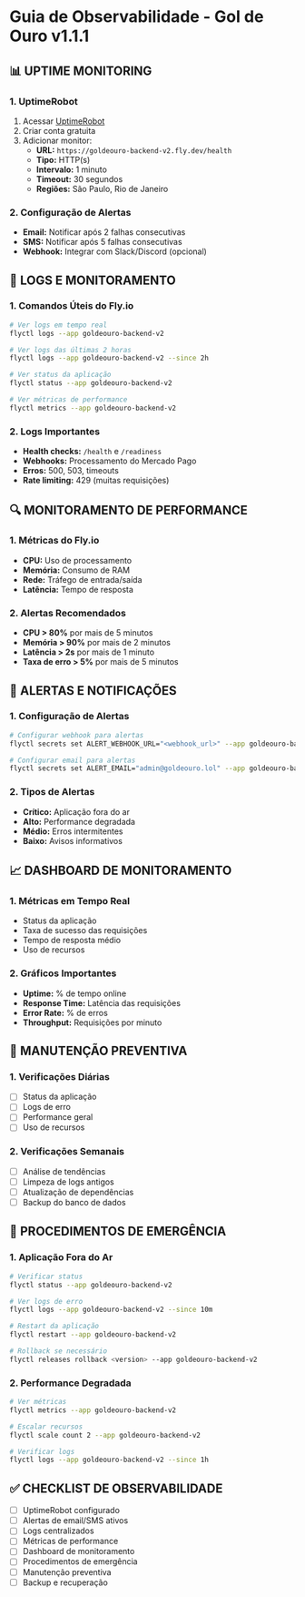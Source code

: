 # Guia de Observabilidade - Gol de Ouro v1.1.1

## 📊 UPTIME MONITORING

### 1. UptimeRobot
1. Acessar [UptimeRobot](https://uptimerobot.com)
2. Criar conta gratuita
3. Adicionar monitor:
   - **URL:** `https://goldeouro-backend-v2.fly.dev/health`
   - **Tipo:** HTTP(s)
   - **Intervalo:** 1 minuto
   - **Timeout:** 30 segundos
   - **Regiões:** São Paulo, Rio de Janeiro

### 2. Configuração de Alertas
- **Email:** Notificar após 2 falhas consecutivas
- **SMS:** Notificar após 5 falhas consecutivas
- **Webhook:** Integrar com Slack/Discord (opcional)

## 📝 LOGS E MONITORAMENTO

### 1. Comandos Úteis do Fly.io
```bash
# Ver logs em tempo real
flyctl logs --app goldeouro-backend-v2

# Ver logs das últimas 2 horas
flyctl logs --app goldeouro-backend-v2 --since 2h

# Ver status da aplicação
flyctl status --app goldeouro-backend-v2

# Ver métricas de performance
flyctl metrics --app goldeouro-backend-v2
```

### 2. Logs Importantes
- **Health checks:** `/health` e `/readiness`
- **Webhooks:** Processamento do Mercado Pago
- **Erros:** 500, 503, timeouts
- **Rate limiting:** 429 (muitas requisições)

## 🔍 MONITORAMENTO DE PERFORMANCE

### 1. Métricas do Fly.io
- **CPU:** Uso de processamento
- **Memória:** Consumo de RAM
- **Rede:** Tráfego de entrada/saída
- **Latência:** Tempo de resposta

### 2. Alertas Recomendados
- **CPU > 80%** por mais de 5 minutos
- **Memória > 90%** por mais de 2 minutos
- **Latência > 2s** por mais de 1 minuto
- **Taxa de erro > 5%** por mais de 5 minutos

## 🚨 ALERTAS E NOTIFICAÇÕES

### 1. Configuração de Alertas
```bash
# Configurar webhook para alertas
flyctl secrets set ALERT_WEBHOOK_URL="<webhook_url>" --app goldeouro-backend-v2

# Configurar email para alertas
flyctl secrets set ALERT_EMAIL="admin@goldeouro.lol" --app goldeouro-backend-v2
```

### 2. Tipos de Alertas
- **Crítico:** Aplicação fora do ar
- **Alto:** Performance degradada
- **Médio:** Erros intermitentes
- **Baixo:** Avisos informativos

## 📈 DASHBOARD DE MONITORAMENTO

### 1. Métricas em Tempo Real
- Status da aplicação
- Taxa de sucesso das requisições
- Tempo de resposta médio
- Uso de recursos

### 2. Gráficos Importantes
- **Uptime:** % de tempo online
- **Response Time:** Latência das requisições
- **Error Rate:** % de erros
- **Throughput:** Requisições por minuto

## 🔧 MANUTENÇÃO PREVENTIVA

### 1. Verificações Diárias
- [ ] Status da aplicação
- [ ] Logs de erro
- [ ] Performance geral
- [ ] Uso de recursos

### 2. Verificações Semanais
- [ ] Análise de tendências
- [ ] Limpeza de logs antigos
- [ ] Atualização de dependências
- [ ] Backup do banco de dados

## 🚨 PROCEDIMENTOS DE EMERGÊNCIA

### 1. Aplicação Fora do Ar
```bash
# Verificar status
flyctl status --app goldeouro-backend-v2

# Ver logs de erro
flyctl logs --app goldeouro-backend-v2 --since 10m

# Restart da aplicação
flyctl restart --app goldeouro-backend-v2

# Rollback se necessário
flyctl releases rollback <version> --app goldeouro-backend-v2
```

### 2. Performance Degradada
```bash
# Ver métricas
flyctl metrics --app goldeouro-backend-v2

# Escalar recursos
flyctl scale count 2 --app goldeouro-backend-v2

# Verificar logs
flyctl logs --app goldeouro-backend-v2 --since 1h
```

## ✅ CHECKLIST DE OBSERVABILIDADE

- [ ] UptimeRobot configurado
- [ ] Alertas de email/SMS ativos
- [ ] Logs centralizados
- [ ] Métricas de performance
- [ ] Dashboard de monitoramento
- [ ] Procedimentos de emergência
- [ ] Manutenção preventiva
- [ ] Backup e recuperação
